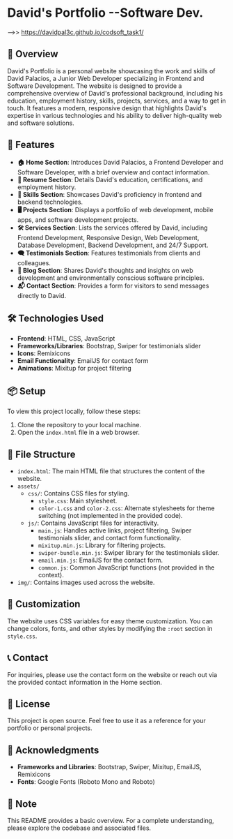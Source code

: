 # David's Portfolio --Software Dev.

-->> https://davidpal3c.github.io/codsoft_task1/

## 📖 Overview
David's Portfolio is a personal website showcasing the work and skills of David Palacios, a Junior Web Developer specializing in Frontend and Software Development. The website is designed to provide a comprehensive overview of David's professional background, including his education, employment history, skills, projects, services, and a way to get in touch. It features a modern, responsive design that highlights David's expertise in various technologies and his ability to deliver high-quality web and software solutions.

## 🚀 Features
- **🏠 Home Section**: Introduces David Palacios, a Frontend Developer and Software Developer, with a brief overview and contact information.
- **📜 Resume Section**: Details David's education, certifications, and employment history.
- **🔧 Skills Section**: Showcases David's proficiency in frontend and backend technologies.
- **🖥️ Projects Section**: Displays a portfolio of web development, mobile apps, and software development projects.
- **🛠️ Services Section**: Lists the services offered by David, including Frontend Development, Responsive Design, Web Development, Database Development, Backend Development, and 24/7 Support.
- **🗨️ Testimonials Section**: Features testimonials from clients and colleagues.
- **📝 Blog Section**: Shares David's thoughts and insights on web development and environmentally conscious software principles.
- **📬 Contact Section**: Provides a form for visitors to send messages directly to David.

## 🛠️ Technologies Used
- **Frontend**: HTML, CSS, JavaScript
- **Frameworks/Libraries**: Bootstrap, Swiper for testimonials slider
- **Icons**: Remixicons
- **Email Functionality**: EmailJS for contact form
- **Animations**: Mixitup for project filtering

## 📦 Setup
To view this project locally, follow these steps:
1. Clone the repository to your local machine.
2. Open the `index.html` file in a web browser.

## 📂 File Structure
- `index.html`: The main HTML file that structures the content of the website.
- `assets/`
  - `css/`: Contains CSS files for styling.
    - `style.css`: Main stylesheet.
    - `color-1.css` and `color-2.css`: Alternate stylesheets for theme switching (not implemented in the provided code).
  - `js/`: Contains JavaScript files for interactivity.
    - `main.js`: Handles active links, project filtering, Swiper testimonials slider, and contact form functionality.
    - `mixitup.min.js`: Library for filtering projects.
    - `swiper-bundle.min.js`: Swiper library for the testimonials slider.
    - `email.min.js`: EmailJS for the contact form.
    - `common.js`: Common JavaScript functions (not provided in the context).
- `img/`: Contains images used across the website.

## 🎨 Customization
The website uses CSS variables for easy theme customization. You can change colors, fonts, and other styles by modifying the `:root` section in `style.css`.

## 📞 Contact
For inquiries, please use the contact form on the website or reach out via the provided contact information in the Home section.

## 📄 License
This project is open source. Feel free to use it as a reference for your portfolio or personal projects.

## 🙏 Acknowledgments
- **Frameworks and Libraries**: Bootstrap, Swiper, Mixitup, EmailJS, Remixicons
- **Fonts**: Google Fonts (Roboto Mono and Roboto)

## 📝 Note
This README provides a basic overview. For a complete understanding, please explore the codebase and associated files.
